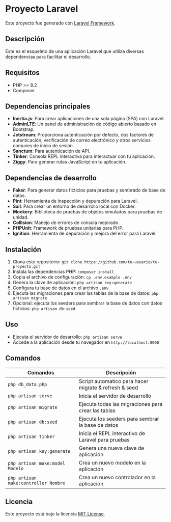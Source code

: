 # Proyecto Laravel

Este proyecto fue generado con [Laravel Framework](https://laravel.com/).

## Descripción

Este es el esqueleto de una aplicación Laravel que utiliza diversas dependencias para facilitar el desarrollo.

## Requisitos

- PHP >= 8.2
- Composer

## Dependencias principales

- **Inertia.js**: Para crear aplicaciones de una sola página (SPA) con Laravel.
- **AdminLTE**: Un panel de administración de código abierto basado en Bootstrap.
- **Jetstream**: Proporciona autenticación por defecto, dos factores de autenticación, verificación de correo electrónico y otros servicios comunes de inicio de sesión.
- **Sanctum**: Para autenticación de API.
- **Tinker**: Consola REPL interactiva para interactuar con tu aplicación.
- **Ziggy**: Para generar rutas JavaScript en tu aplicación.

## Dependencias de desarrollo

- **Faker**: Para generar datos ficticios para pruebas y sembrado de base de datos.
- **Pint**: Herramienta de inspección y depuración para Laravel.
- **Sail**: Para crear un entorno de desarrollo local con Docker.
- **Mockery**: Biblioteca de pruebas de objetos simulados para pruebas de unidad.
- **Collision**: Manejo de errores de consola mejorado.
- **PHPUnit**: Framework de pruebas unitarias para PHP.
- **Ignition**: Herramienta de depuración y mejora del error para Laravel.

## Instalación

1. Clona este repositorio: `git clone https://github.com/tu-usuario/tu-proyecto.git`
2. Instala las dependencias PHP: `composer install`
3. Copia el archivo de configuración: `cp .env.example .env`
4. Genera la clave de aplicación: `php artisan key:generate`
5. Configura tu base de datos en el archivo `.env`
6. Ejecuta las migraciones para crear las tablas de la base de datos: `php artisan migrate`
7. Opcional: ejecuta los seeders para sembrar la base de datos con datos ficticios: `php artisan db:seed`

## Uso

- Ejecuta el servidor de desarrollo: `php artisan serve`
- Accede a la aplicación desde tu navegador en `http://localhost:8000`

## Comandos

| Comandos                             | Descripción                                                     |
| -------------------------------------| --------------------------------------------------------------- |
| `php db_data.php`                    | Script automatico para hacer migrate & refresh & seed           |
| `php artisan serve`                  | Inicia el servidor de desarrollo                                |
| `php artisan migrate`                | Ejecuta todas las migraciones para crear las tablas             |
| `php artisan db:seed`                | Ejecuta los seeders para sembrar la base de datos               |
| `php artisan tinker`                 | Inicia el REPL interactivo de Laravel para pruebas              |
| `php artisan key:generate`           | Genera una nueva clave de aplicación                            |
| `php artisan make:model Modelo`      | Crea un nuevo modelo en la aplicación                           |
| `php artisan make:controller Nombre` | Crea un nuevo controlador en la aplicación                      |

## Licencia

Este proyecto está bajo la licencia [MIT License](LICENSE).
